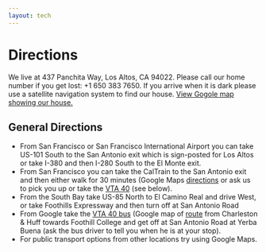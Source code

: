 ```yaml
---
layout: tech
---
```

# Directions
We live at 437 Panchita Way, Los Altos, CA 94022. Please call our home number if you get lost: +1 650 383 7650. If you arrive when it is dark please use a satellite navigation system to find our house. [View Gogole map showing our house.](http://maps.google.com/maps?f=q&amp;source=embed&amp;hl=en&amp;geocode=&amp;q=437+Panchita+Way,+Los+Altos,+CA&amp;aq=0&amp;oq=437&amp;sll=37.0625,-95.677068&amp;sspn=57.161276,100.722656&amp;ie=UTF8&amp;hq=&amp;hnear=437+Panchita+Way,+Los+Altos,+California+94022&amp;t=m&amp;z=14&amp;ll=37.389258,-122.110287)

## General Directions
* From San Francisco or San Francisco International Airport you can take US-101 South to the San Antonio exit which is sign-posted for Los Altos or take I-380 and then I-280 South to the El Monte exit.
* From San Francisco you can take the CalTrain to the San Antonio exit and then either walk for 30 minutes (Google Maps [directions](http://maps.google.com/maps?saddr=Showers+Dr&daddr=437+Panchita+Way,+Los+Altos,+California+94022&hl=en&ll=37.401085,-122.104111&spn=0.014199,0.02459&sll=37.392187,-122.084541&sspn=0.056804,0.098362&geocode=FeTFOgIdTNC4-A%3BFcqDOgIdsb64-CllEzjClLCPgDHji4cdqFp9CQ&oq=san+antontio+caltr&dirflg=w&mra=dme&mrsp=0&sz=14&t=m&z=16) or ask us to pick you up or take the [VTA 40](http://www.vta.org/schedules/SC_40.html) (see below).
* From the South Bay take US-85 North to El Camino Real and drive West, or take Foothills Expressway and then turn off at San Antonio Road
* From Google take the [VTA 40 bus](http://www.vta.org/schedules/SC_40.html) (Google map of [route](http://maps.google.com/maps?saddr=Huff+Ave&daddr=437+Panchita+Way,+Los+Altos,+California+94022&hl=en&sll=37.41634,-122.083082&sspn=0.014196,0.02459&geocode=FeP9OgIdsCm5-A%3BFcqDOgIdsb64-CllEzjClLCPgDHji4cdqFp9CQ&dirflg=r&ttype=now&noexp=0&noal=0&sort=def&mra=ltm&t=m&z=14&start=0) from Charleston &amp; Huff towards Foothill College and get off at San Antonio Road at Yerba Buena (ask the bus driver to tell you when he is at your stop).
* For public transport options from other locations try using Google Maps.

